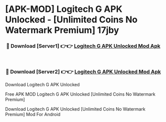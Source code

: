 # [APK-MOD] Logitech G APK Unlocked - [Unlimited Coins No Watermark Premium] 17jby



<div align="center">
<h3>🔴 Download [Server1] 👉👉 <a href="https://momento.my/?title=Logitech_G_APK_Unlocked">Logitech G APK Unlocked Mod Apk</a></h3><br>

<h3>🔴 Download [Server2] 👉👉 <a href="https://momento.my/?title=Logitech_G_APK_Unlocked">Logitech G APK Unlocked Mod Apk</a></h3>
</div>



Download Logitech G APK Unlocked 

Free APK MOD Logitech G APK Unlocked [Unlimited Coins No Watermark Premium]

Download Logitech G APK Unlocked [Unlimited Coins No Watermark Premium] Mod For Android
